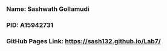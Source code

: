 ### Name: Sashwath Gollamudi
### PID: A15942731
### GitHub Pages Link: https://sash132.github.io/Lab7/
